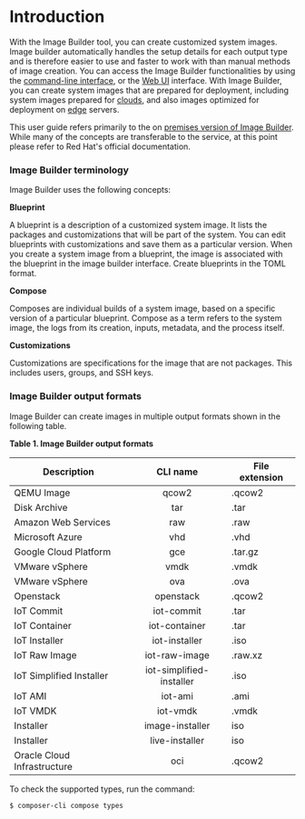# Introduction

With the Image Builder tool, you can create customized system images. Image builder automatically handles the setup details for each output type and is therefore easier to use and faster to work with than manual methods of image creation. You can access the Image Builder functionalities by using the [command-line interface](https://osbuild.org/docs/on-premises/commandline/), or the [Web UI](https://osbuild.org/docs/on-premises/installation/#web-ui) interface. With Image Builder, you can create system images that are prepared for deployment, including system images prepared for [clouds](https://osbuild.org/docs/user-guide/uploading-cloud-images/), and also images optimized for deployment on [edge](https://osbuild.org/docs/on-premises/commandline/building-ostree-images) servers.

This user guide refers primarily to the on [premises version of Image Builder](../on-premises/00-overview/index.md). While many of the concepts are transferable to the service, at this point please refer to Red Hat's official documentation.

### Image Builder terminology

Image Builder uses the following concepts:

**Blueprint**

A blueprint is a description of a customized system image. It lists the packages and customizations that will be part of the system. You can edit blueprints with customizations and save them as a particular version. When you create a system image from a blueprint, the image is associated with the blueprint in the image builder interface.
Create blueprints in the TOML format.

**Compose**

Composes are individual builds of a system image, based on a specific version of a particular blueprint. Compose as a term refers to the system image, the logs from its creation, inputs, metadata, and the process itself.

**Customizations**

Customizations are specifications for the image that are not packages. This includes users, groups, and SSH keys.

### Image Builder output formats

Image Builder can create images in multiple output formats shown in the following table.

**Table 1. Image Builder output formats**

| Description  | CLI name | File extension  | 
| ------------- |:-------------:| ------------- |
| QEMU Image    | qcow2     | .qcow2  | 
| Disk Archive  | tar     | .tar      | 
| Amazon Web Services | raw     | .raw      | 
| Microsoft Azure | vhd     | .vhd      | 
| Google Cloud Platform | gce    | .tar.gz     | 
| VMware vSphere | vmdk     | .vmdk      | 
| VMware vSphere | ova     | .ova     | 
| Openstack | openstack     | .qcow2     | 
| IoT Commit | iot-commit    | .tar      | 
| IoT Container | iot-container | .tar      | 
| IoT Installer | iot-installer | .iso     | 
| IoT Raw Image| iot-raw-image  | .raw.xz      | 
| IoT Simplified Installer | iot-simplified-installer | .iso      | 
| IoT AMI | iot-ami | .ami      | 
| IoT VMDK | iot-vmdk | .vmdk      | 
| Installer | image-installer | iso     | 
| Installer | live-installer | iso     | 
| Oracle Cloud Infrastructure | oci     | .qcow2      | 

To check the supported types, run the command:

```
$ composer-cli compose types
```
